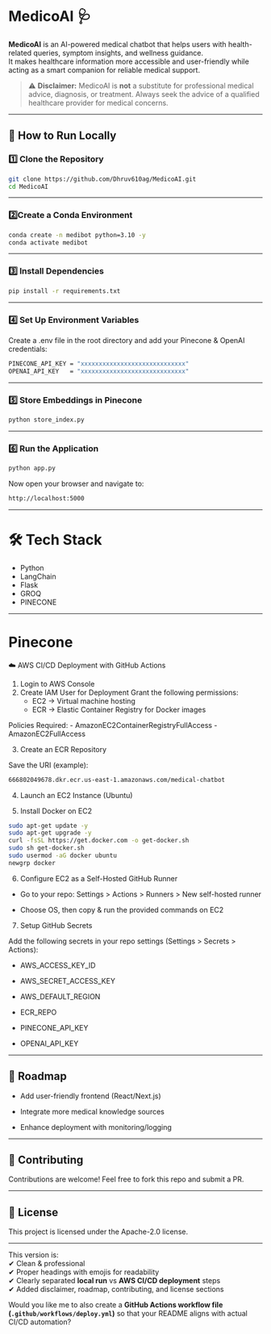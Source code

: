# MedicoAI 🩺

**MedicoAI** is an AI-powered medical chatbot that helps users with health-related queries, symptom insights, and wellness guidance.  
It makes healthcare information more accessible and user-friendly while acting as a smart companion for reliable medical support.  

> ⚠️ **Disclaimer:** MedicoAI is **not** a substitute for professional medical advice, diagnosis, or treatment. Always seek the advice of a qualified healthcare provider for medical concerns.

---

## 🚀 How to Run Locally

### 1️⃣ Clone the Repository

```bash
git clone https://github.com/Dhruv610ag/MedicoAI.git
cd MedicoAI
```

---

### 2️⃣Create a Conda Environment

```bash
conda create -n medibot python=3.10 -y
conda activate medibot
```

---

### 3️⃣ Install Dependencies

```bash
pip install -r requirements.txt
```

---

### 4️⃣ Set Up Environment Variables

Create a .env file in the root directory and add your Pinecone & OpenAI credentials:

```bash
PINECONE_API_KEY = "xxxxxxxxxxxxxxxxxxxxxxxxxxxxx"
OPENAI_API_KEY   = "xxxxxxxxxxxxxxxxxxxxxxxxxxxxx"
```

---

### 5️⃣ Store Embeddings in Pinecone

```bash
python store_index.py
```

---

### 6️⃣ Run the Application

```bash
python app.py
```

Now open your browser and navigate to:

```bash
http://localhost:5000
```

---
# 🛠️ Tech Stack

- Python
- LangChain
- Flask
- GROQ
- PINECONE

---

# Pinecone

☁️ AWS CI/CD Deployment with GitHub Actions

1. Login to AWS Console
2. Create IAM User for Deployment
Grant the following permissions:
    - EC2 → Virtual machine hosting
    - ECR → Elastic Container Registry for Docker images

Policies Required:
    - AmazonEC2ContainerRegistryFullAccess
    - AmazonEC2FullAccess

3. Create an ECR Repository

Save the URI (example):

```bash
666802049678.dkr.ecr.us-east-1.amazonaws.com/medical-chatbot
```

4. Launch an EC2 Instance (Ubuntu)

5. Install Docker on EC2

```bash
sudo apt-get update -y
sudo apt-get upgrade -y
curl -fsSL https://get.docker.com -o get-docker.sh
sudo sh get-docker.sh
sudo usermod -aG docker ubuntu
newgrp docker
```

6. Configure EC2 as a Self-Hosted GitHub Runner

- Go to your repo: Settings > Actions > Runners > New self-hosted runner

- Choose OS, then copy & run the provided commands on EC2

7. Setup GitHub Secrets

Add the following secrets in your repo settings (Settings > Secrets > Actions):

- AWS_ACCESS_KEY_ID

- AWS_SECRET_ACCESS_KEY

- AWS_DEFAULT_REGION

- ECR_REPO

- PINECONE_API_KEY

- OPENAI_API_KEY

---

## 📌 Roadmap

- Add user-friendly frontend (React/Next.js)

- Integrate more medical knowledge sources

- Enhance deployment with monitoring/logging

---

## 🤝 Contributing

Contributions are welcome!
Feel free to fork this repo and submit a PR.

---

## 📜 License

This project is licensed under the Apache-2.0 license.

---

This version is:  
✔ Clean & professional  
✔ Proper headings with emojis for readability  
✔ Clearly separated **local run** vs **AWS CI/CD deployment** steps  
✔ Added disclaimer, roadmap, contributing, and license sections  

Would you like me to also create a **GitHub Actions workflow file (`.github/workflows/deploy.yml`)** so that your README aligns with actual CI/CD automation?
